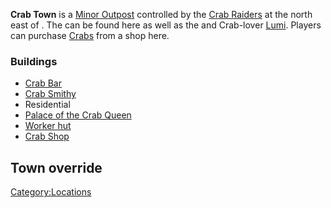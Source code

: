 **Crab Town** is a [Minor Outpost](Minor_Outposts.md "wikilink") controlled
by the [Crab Raiders](02%20-%20Projects%20&%20Wikis/Kenshi/Kenshi%20Wiki/Kenshi%20Wiki%20Template/Crab_Raiders.md "wikilink") at the north east of [](The_Pits_East.md). The [](Crab_Queen.md) can be found here as well as the [](Unique_Recruits.md) and Crab-lover
[Lumi](Lumi.md "wikilink"). Players can purchase [Crabs](Crab.md "wikilink")
from a shop here.

### Buildings

- [Crab Bar](Crab_Bar.md "wikilink")
- [Crab Smithy](Crab_Smithy.md "wikilink")
- Residential
- [Palace of the Crab Queen](Palace_of_the_Crab_Queen.md "wikilink")
- [Worker hut](Worker_hut.md "wikilink")
- [Crab Shop](Crab_Shop.md "wikilink")

## Town override

[Category:Locations](Category:Locations "wikilink")
